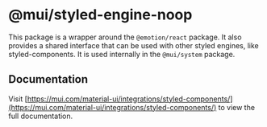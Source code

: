# @mui/styled-engine-noop

This package is a wrapper around the `@emotion/react` package.
It also provides a shared interface that can be used with other styled engines, like styled-components.
It is used internally in the `@mui/system` package.

## Documentation

<!-- #default-branch-switch -->

Visit [https://mui.com/material-ui/integrations/styled-components/](https://mui.com/material-ui/integrations/styled-components/) to view the full documentation.
